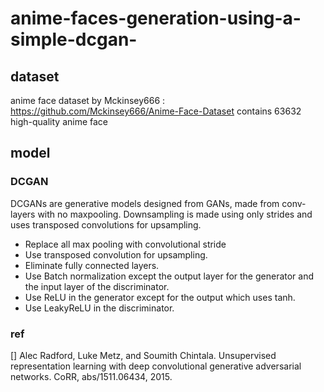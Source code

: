 # anime-faces-generation-using-a-simple-dcgan-

## dataset
anime face dataset by Mckinsey666 : https://github.com/Mckinsey666/Anime-Face-Dataset
contains 63632 high-quality anime face

## model 
### DCGAN
DCGANs are generative models designed from GANs, made from conv-layers with no maxpooling. Downsampling is made using only strides and uses transposed convolutions for upsampling. 

- Replace all max pooling with convolutional stride
- Use transposed convolution for upsampling.
- Eliminate fully connected layers.
- Use Batch normalization except the output layer for the generator and the input layer of the discriminator.
- Use ReLU in the generator except for the output which uses tanh.
- Use LeakyReLU in the discriminator.

### ref
[] Alec Radford, Luke Metz, and Soumith Chintala. Unsupervised representation learning with deep convolutional generative adversarial networks. CoRR,
abs/1511.06434, 2015.
